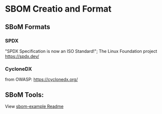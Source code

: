# SBOM Creatio and Format

## SBoM Formats

### SPDX

"SPDX Specification is now an ISO Standard!"; The Linux Foundation project
https://spdx.dev/ 

### CycloneDX

from OWASP: https://cyclonedx.org/ 


## SBoM Tools:

View [sbom-example Readme](./sbom-example/README.md)